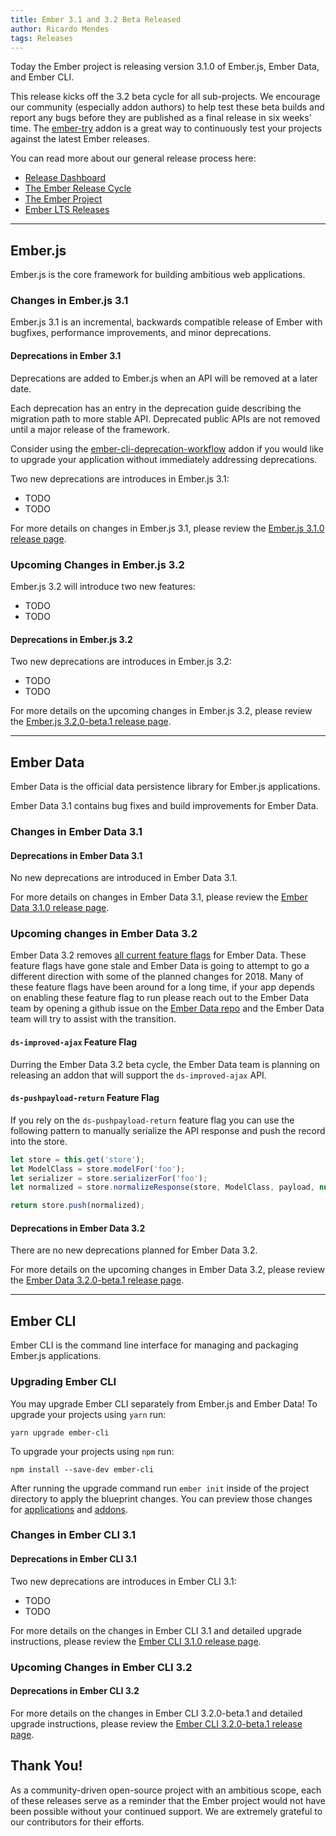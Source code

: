 ```yaml
---
title: Ember 3.1 and 3.2 Beta Released
author: Ricardo Mendes
tags: Releases
---
```


Today the Ember project is releasing version 3.1.0 of Ember.js, Ember Data, and Ember CLI.

This release kicks off the 3.2 beta cycle for all sub-projects. We encourage our
community (especially addon authors) to help test these beta builds and report
any bugs before they are published as a final release in six weeks' time. The
[ember-try](https://github.com/ember-cli/ember-try) addon is a great way to
continuously test your projects against the latest Ember releases.

You can read more about our general release process here:

- [Release Dashboard](http://emberjs.com/builds/)
- [The Ember Release Cycle](http://emberjs.com/blog/2013/09/06/new-ember-release-process.html)
- [The Ember Project](http://emberjs.com/blog/2015/06/16/ember-project-at-2-0.html)
- [Ember LTS Releases](http://emberjs.com/blog/2016/02/25/announcing-embers-first-lts.html)

---

## Ember.js

Ember.js is the core framework for building ambitious web applications.

### Changes in Ember.js 3.1

Ember.js 3.1 is an incremental, backwards compatible release of Ember with
bugfixes, performance improvements, and minor deprecations.

#### Deprecations in Ember 3.1

Deprecations are added to Ember.js when an API will be removed at a later date.

Each deprecation has an entry in the deprecation guide describing the migration
path to more stable API. Deprecated public APIs are not removed until a major
release of the framework.

Consider using the
[ember-cli-deprecation-workflow](https://github.com/mixonic/ember-cli-deprecation-workflow)
addon if you would like to upgrade your application without immediately addressing
deprecations.

Two new deprecations are introduces in Ember.js 3.1:

* TODO
* TODO

For more details on changes in Ember.js 3.1, please review the
[Ember.js 3.1.0 release page](https://github.com/emberjs/ember.js/releases/tag/v3.1.0).

### Upcoming Changes in Ember.js 3.2

Ember.js 3.2 will introduce two new features:

* TODO
* TODO

#### Deprecations in Ember.js 3.2

Two new deprecations are introduces in Ember.js 3.2:

* TODO
* TODO

For more details on the upcoming changes in Ember.js 3.2, please review the
[Ember.js 3.2.0-beta.1 release page](https://github.com/emberjs/ember.js/releases/tag/v3.2.0-beta.1).

---

## Ember Data

Ember Data is the official data persistence library for Ember.js applications.

Ember Data 3.1 contains bug fixes and build improvements for Ember Data.

### Changes in Ember Data 3.1

#### Deprecations in Ember Data 3.1

No new deprecations are introduced in Ember Data 3.1.

For more details on changes in Ember Data 3.1, please review the
[Ember Data 3.1.0 release page](https://github.com/emberjs/data/releases/tag/v3.1.0).


### Upcoming changes in Ember Data 3.2

Ember Data 3.2 removes [all current feature
flags](https://github.com/emberjs/data/pull/5384) for Ember
Data. These feature flags have gone stale and Ember Data is going to
attempt to go a different direction with some of the planned changes
for 2018. Many of these feature flags have been around for a long
time, if your app depends on enabling these feature flag to run please
reach out to the Ember Data team by opening a github issue on the
[Ember Data repo](https://github.com/emberjs/data/issues) and the
Ember Data team will try to assist with the transition.

#### `ds-improved-ajax` Feature Flag
Durring the Ember Data 3.2 beta cycle, the Ember Data team is planning
on releasing an addon that will support the `ds-improved-ajax` API.

#### `ds-pushpayload-return` Feature Flag

If you rely on the `ds-pushpayload-return` feature flag you can use
the following pattern to manually serialize the API response and push
the record into the store.

```js
let store = this.get('store');
let ModelClass = store.modelFor('foo');
let serializer = store.serializerFor('foo');
let normalized = store.normalizeResponse(store, ModelClass, payload, null, 'query');

return store.push(normalized);
```

#### Deprecations in Ember Data 3.2

There are no new deprecations planned for Ember Data 3.2.

For more details on the upcoming changes in Ember Data 3.2, please review the
[Ember Data 3.2.0-beta.1 release page](https://github.com/emberjs/data/releases/tag/v3.2.0-beta.1).

---

## Ember CLI

Ember CLI is the command line interface for managing and packaging Ember.js
applications.

### Upgrading Ember CLI

You may upgrade Ember CLI separately from Ember.js and Ember Data! To upgrade
your projects using `yarn` run:

```
yarn upgrade ember-cli
```

To upgrade your projects using `npm` run:

```
npm install --save-dev ember-cli
```

After running the
upgrade command run `ember init` inside of the project directory to apply the
blueprint changes. You can preview those changes for [applications](https://github.com/ember-cli/ember-new-output/compare/v3.0.0...v3.1.0)
and [addons](https://github.com/ember-cli/ember-addon-output/compare/v3.0.0...v3.1.0).

### Changes in Ember CLI 3.1

#### Deprecations in Ember CLI 3.1

Two new deprecations are introduces in Ember CLI 3.1:

* TODO
* TODO

For more details on the changes in Ember CLI 3.1 and detailed upgrade
instructions, please review the [Ember CLI  3.1.0 release page](https://github.com/ember-cli/ember-cli/releases/tag/v3.1.0).

### Upcoming Changes in Ember CLI 3.2

#### Deprecations in Ember CLI 3.2

For more details on the changes in Ember CLI 3.2.0-beta.1 and detailed upgrade
instructions, please review the [Ember CLI 3.2.0-beta.1 release page](https://github.com/ember-cli/ember-cli/releases/tag/v3.2.0-beta.1).

## Thank You!

As a community-driven open-source project with an ambitious scope, each of
these releases serve as a reminder that the Ember project would not have been
possible without your continued support. We are extremely grateful to our
contributors for their efforts.
